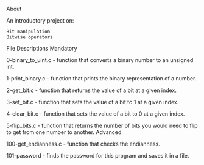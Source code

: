About

An introductory project on:

    Bit manipulation
    Bitwise operators

File Descriptions
Mandatory

0-binary_to_uint.c - function that converts a binary number to an unsigned int.

1-print_binary.c - function that prints the binary representation of a number.

2-get_bit.c - function that returns the value of a bit at a given index.

3-set_bit.c - function that sets the value of a bit to 1 at a given index.

4-clear_bit.c - function that sets the value of a bit to 0 at a given index.

5-flip_bits.c - function that returns the number of bits you would need to flip to get from one number to another.
Advanced

100-get_endianness.c - function that checks the endianness.

101-password - finds the password for this program and saves it in a file.
